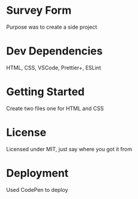 # Survey Form
Purpose was to create a side project 
# Dev Dependencies
HTML, CSS, VSCode, Prettier+, ESLint 
# Getting Started
Create two files one for HTML and CSS
# License
Licensed under MIT, just say where you got it from
# Deployment
Used CodePen to deploy
